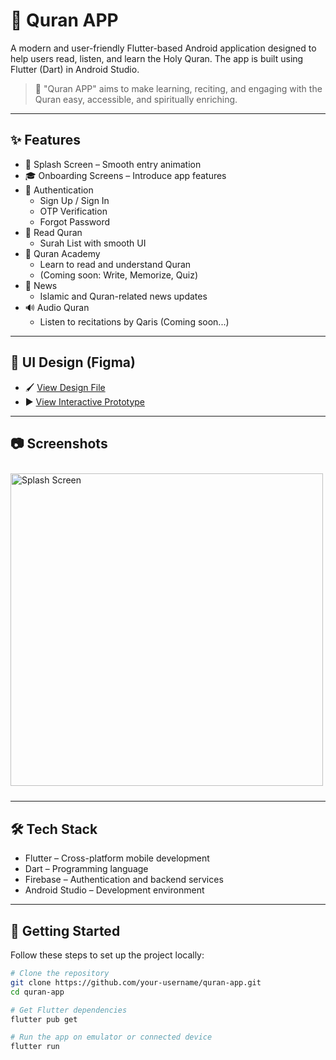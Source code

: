 # 📖 Quran APP

A modern and user-friendly Flutter-based Android application designed to help users read, listen, and learn the Holy Quran. The app is built using Flutter (Dart) in Android Studio.

> 🌙 "Quran APP" aims to make learning, reciting, and engaging with the Quran easy, accessible, and spiritually enriching.

---

## ✨ Features

- 🚀 Splash Screen – Smooth entry animation
- 🎓 Onboarding Screens – Introduce app features
- 🔐 Authentication
  - Sign Up / Sign In
  - OTP Verification
  - Forgot Password
- 📖 Read Quran
  - Surah List with smooth UI
- 🧠 Quran Academy
  - Learn to read and understand Quran
  - (Coming soon: Write, Memorize, Quiz)
- 📰 News
  - Islamic and Quran-related news updates
- 🔊 Audio Quran
  - Listen to recitations by Qaris (Coming soon...)

---

## 🎨 UI Design (Figma)

- 🖌 [View Design File](https://www.figma.com/design/rEfkxbGX6xnSWjCvNa08pL/Omermjamal-%7C%7C-Web_genious-%7C%7C-FO42774055FC8?node-id=1001-46&p=f&t=HQRG6RF5g4FosUGH-0)
- ▶️ [View Interactive Prototype](https://www.figma.com/proto/rEfkxbGX6xnSWjCvNa08pL/Omermjamal-Web_genious-FO42774055FC8?node-id=26721-10601&p=f&t=HQRG6RF5g4FosUGH-0&scaling=scale-down&content-scaling=fixed&page-id=1001%3A46)

---

## 📷 Screenshots

<div style="display: flex; overflow-x: auto; gap: 10px; padding: 10px 0;">
  <img src="screenshots/Screenshot 2025-07-27 151732.png" alt="Splash Screen" height="500">
  <img src="screenshots/onboarding1.png" alt="Onboarding Screen" height="500">
  <img src="screenshots/login.png" alt="Login Screen" height="500">
  <img src="screenshots/surah-list.png" alt="Surah List" height="500">
  <img src="screenshots/quran-academy.png" alt="Quran Academy" height="500">
  <img src="screenshots/news.png" alt="News Page" height="500">
  <img src="screenshots/audio-quran.png" alt="Audio Quran" height="500">
</div>

---

## 🛠 Tech Stack

- Flutter – Cross-platform mobile development
- Dart – Programming language
- Firebase – Authentication and backend services
- Android Studio – Development environment

---

## 🚀 Getting Started

Follow these steps to set up the project locally:

```bash
# Clone the repository
git clone https://github.com/your-username/quran-app.git
cd quran-app

# Get Flutter dependencies
flutter pub get

# Run the app on emulator or connected device
flutter run
